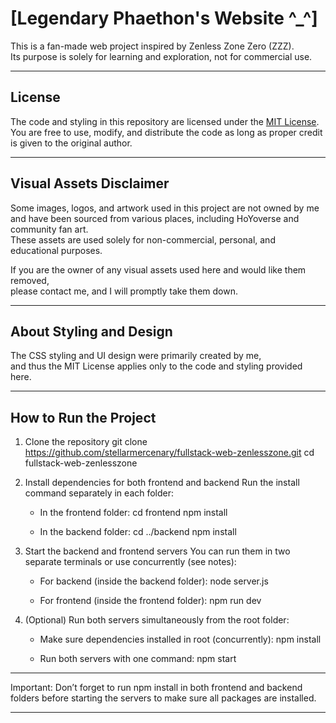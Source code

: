 # [Legendary Phaethon's Website ^_^]

This is a fan-made web project inspired by Zenless Zone Zero (ZZZ).  
Its purpose is solely for learning and exploration, not for commercial use.

---

## License

The code and styling in this repository are licensed under the [MIT License](./LICENSE).  
You are free to use, modify, and distribute the code as long as proper credit is given to the original author.

---

## Visual Assets Disclaimer

Some images, logos, and artwork used in this project are not owned by me and have been sourced from various places, including HoYoverse and community fan art.  
These assets are used solely for non-commercial, personal, and educational purposes.

If you are the owner of any visual assets used here and would like them removed,  
please contact me, and I will promptly take them down.

---

## About Styling and Design

The CSS styling and UI design were primarily created by me,  
and thus the MIT License applies only to the code and styling provided here.

---

## How to Run the Project

1. Clone the repository
   git clone https://github.com/stellarmercenary/fullstack-web-zenlesszone.git
   cd fullstack-web-zenlesszone

2. Install dependencies for both frontend and backend
   Run the install command separately in each folder:

   - In the frontend folder:
     cd frontend
     npm install

   - In the backend folder:
     cd ../backend
     npm install

3. Start the backend and frontend servers
   You can run them in two separate terminals or use concurrently (see notes):

   - For backend (inside the backend folder):
     node server.js

   - For frontend (inside the frontend folder):
     npm run dev

4. (Optional) Run both servers simultaneously from the root folder:
   
   - Make sure dependencies installed in root (concurrently):
     npm install

   - Run both servers with one command:
     npm start

---

Important: Don’t forget to run npm install in both frontend and backend folders before starting the servers to make sure all packages are installed.

---
